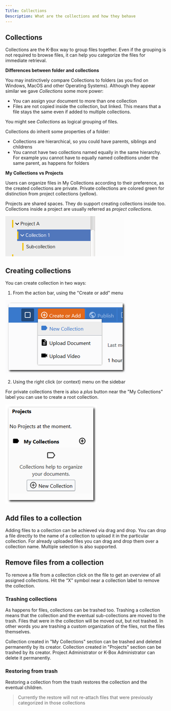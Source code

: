 ```yaml
---
Title: Collections
Description: What are the collections and how they behave
---
```


## Collections

Collections are the K-Box way to group files together. Even if the
grouping is not required to browse files, it can help you
categorize the files for immediate retrieval.

**Differences between folder and collections**

You may instinctively compare Collections to folders (as you find on Windows, MacOS and other Operating Systems). Although they appear 
similar we gave _Collections_ some more power:

- You can assign your document to more than one collection 
- Files are not copied inside the collection, but linked. This means that a file stays the same even if added to multiple collections.

You might see _Collections_ as logical grouping of files.

Collections do inherit some properties of a folder:

- Collections are hierarchical, so you could have parents, siblings and childrens
- You cannot have two collections named equally in the same hierarchy. For example you cannot have to equally named colledtions under the same parent, as happens for folders

**My Collections vs Projects**

Users can organize files in My Collections according to their preference, as the created collections are private. Private collections are colored green for distinction from project collections (yellow).

Projects are shared spaces. They do support creating collections inside too. Collections inside a project are usually referred as _project collections_.

![browse collection](./images/browse-collections.png)

## Creating collections

You can create collection in two ways:

1. From the action bar, using the "Create or add" menu

![The "Create or Add" menu](./images/dms-upload-file-selector.png)

2. Using the right click (or context) menu on the sidebar

For private collections there is also a _plus_ button near the "My Collections" label you can use to create a root collection.

![The sidebar where collections are presented and can be created](./images/left-menu.png)


## Add files to a collection

Adding files to a collection can be achieved via drag and drop. You can drop a file directly to the name of a collection to upload it in the particular collection. For already uploaded files you can drag and drop them over a collection name. Multiple selection is also supported.

## Remove files from a collection

To remove a file from a collection click on the file to get an overview of all assigned collections. Hit the “X” symbol near a collection label to remove the collection.

### Trashing collections

As happens for files, collections can be trashed too. Trashing a collection
means that the collection and the eventual sub-collections are moved to the trash. Files that were in the collection will be moved out, but not trashed. In other words you are trashing a custom organization of the files, not the files themselves. 

Collection created in "My Collections" section can be trashed and deleted permanently by its creator.
Collection created in "Projects" section can be trashed by its creator. Project Administrator or K-Box Administrator can delete it permanently.

### Restoring from trash

Restoring a collection from the trash restores the collection and the eventual children.

> Currently the restore will not re-attach files that were previously categorized in those collections
